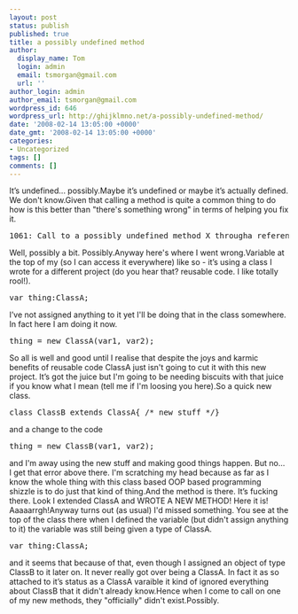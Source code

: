 ```yaml
---
layout: post
status: publish
published: true
title: a possibly undefined method
author:
  display_name: Tom
  login: admin
  email: tsmorgan@gmail.com
  url: ''
author_login: admin
author_email: tsmorgan@gmail.com
wordpress_id: 646
wordpress_url: http://ghijklmno.net/a-possibly-undefined-method/
date: '2008-02-14 13:05:00 +0000'
date_gmt: '2008-02-14 13:05:00 +0000'
categories:
- Uncategorized
tags: []
comments: []
---
```

<!-- more -->

<p>It&#8217;s undefined... possibly.Maybe it&#8217;s undefined or maybe it&#8217;s actually defined. We don't know.Given that calling a method is quite a common thing to do how is this better than "there's something wrong" in terms of helping you fix it.
<pre>1061: Call to a possibly undefined method X througha reference with static type Y</pre>Well, possibly a bit. Possibly.Anyway here's where I went wrong.Variable at the top of my (so I can access it everywhere) like so - it&#8217;s using a class I wrote for a different project (do you hear that? reusable code. I like totally rool!).
<pre>var thing:ClassA;</pre>I&#8217;ve not assigned anything to it yet I'll be doing that in the class somewhere. In fact here I am doing it now.
<pre>thing = new ClassA(var1, var2);</pre>So all is well and good until I realise that despite the joys and karmic benefits of reusable code ClassA just isn't going to cut it with this new project. It&#8217;s got the juice but I'm going to be needing biscuits with that juice if you know what I mean (tell me if I'm loosing you here).So a quick new class.
<pre>class ClassB extends ClassA{ /* new stuff */}</pre>and a change to the code
<pre>thing = new ClassB(var1, var2);</pre>and I'm away using the new stuff and making good things happen. But no... I get that error above there. I'm scratching my head because as far as I know the whole thing with this class based OOP based programming shizzle is to do just that kind of thing.And the method is there. It&#8217;s fucking there. Look I extended ClassA and WROTE A NEW METHOD! Here it is! Aaaaarrgh!Anyway turns out (as usual) I'd missed something. You see at the top of the class there when I defined the variable (but didn't assign anything to it) the variable was still being given a type of ClassA.
<pre>var thing:ClassA;</pre>and it seems that because of that, even though I assigned an object of type ClassB to it later on. It never really got over being a ClassA. In fact it as so attached to it&#8217;s status as a ClassA varaible it kind of ignored everything about ClassB that it didn't already know.Hence when I come to call on one of my new methods, they "officially" didn't exist.Possibly.</p>

